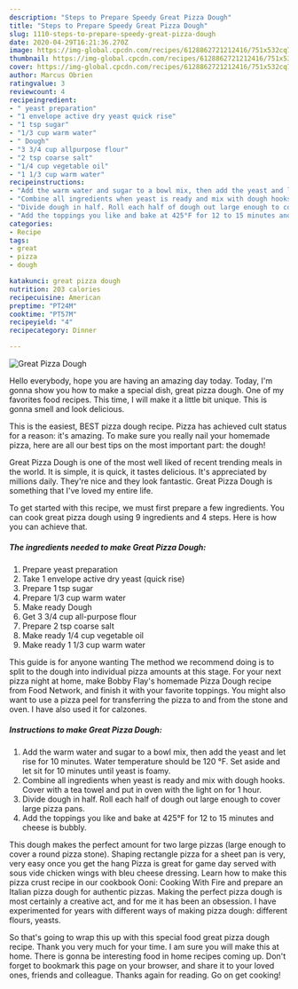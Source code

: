 ```yaml
---
description: "Steps to Prepare Speedy Great Pizza Dough"
title: "Steps to Prepare Speedy Great Pizza Dough"
slug: 1110-steps-to-prepare-speedy-great-pizza-dough
date: 2020-04-29T16:21:36.270Z
image: https://img-global.cpcdn.com/recipes/6128862721212416/751x532cq70/great-pizza-dough-recipe-main-photo.jpg
thumbnail: https://img-global.cpcdn.com/recipes/6128862721212416/751x532cq70/great-pizza-dough-recipe-main-photo.jpg
cover: https://img-global.cpcdn.com/recipes/6128862721212416/751x532cq70/great-pizza-dough-recipe-main-photo.jpg
author: Marcus Obrien
ratingvalue: 3
reviewcount: 4
recipeingredient:
- " yeast preparation"
- "1 envelope active dry yeast quick rise"
- "1 tsp sugar"
- "1/3 cup warm water"
- " Dough"
- "3 3/4 cup allpurpose flour"
- "2 tsp coarse salt"
- "1/4 cup vegetable oil"
- "1 1/3 cup warm water"
recipeinstructions:
- "Add the warm water and sugar to a bowl mix, then add the yeast and let rise for 10 minutes. Water temperature should be 120 °F. Set aside and let sit for 10 minutes until yeast is foamy."
- "Combine all ingredients when yeast is ready and mix with dough hooks. Cover with a tea towel and put in oven with the light on for 1 hour."
- "Divide dough in half. Roll each half of dough out large enough to cover large pizza pans."
- "Add the toppings you like and bake at 425°F for 12 to 15 minutes and cheese is bubbly."
categories:
- Recipe
tags:
- great
- pizza
- dough

katakunci: great pizza dough 
nutrition: 203 calories
recipecuisine: American
preptime: "PT24M"
cooktime: "PT57M"
recipeyield: "4"
recipecategory: Dinner

---
```



![Great Pizza Dough](https://img-global.cpcdn.com/recipes/6128862721212416/751x532cq70/great-pizza-dough-recipe-main-photo.jpg)

Hello everybody, hope you are having an amazing day today. Today, I'm gonna show you how to make a special dish, great pizza dough. One of my favorites food recipes. This time, I will make it a little bit unique. This is gonna smell and look delicious.

This is the easiest, BEST pizza dough recipe. Pizza has achieved cult status for a reason: it&#39;s amazing. To make sure you really nail your homemade pizza, here are all our best tips on the most important part: the dough!

Great Pizza Dough is one of the most well liked of recent trending meals in the world. It is simple, it is quick, it tastes delicious. It's appreciated by millions daily. They're nice and they look fantastic. Great Pizza Dough is something that I've loved my entire life.


To get started with this recipe, we must first prepare a few ingredients. You can cook great pizza dough using 9 ingredients and 4 steps. Here is how you can achieve that.

<!--inarticleads1-->

##### The ingredients needed to make Great Pizza Dough:

1. Prepare  yeast preparation
1. Take 1 envelope active dry yeast (quick rise)
1. Prepare 1 tsp sugar
1. Prepare 1/3 cup warm water
1. Make ready  Dough
1. Get 3 3/4 cup all-purpose flour
1. Prepare 2 tsp coarse salt
1. Make ready 1/4 cup vegetable oil
1. Make ready 1 1/3 cup warm water


This guide is for anyone wanting The method we recommend doing is to split to the dough into individual pizza amounts at this stage. For your next pizza night at home, make Bobby Flay&#39;s homemade Pizza Dough recipe from Food Network, and finish it with your favorite toppings. You might also want to use a pizza peel for transferring the pizza to and from the stone and oven. I have also used it for calzones. 

<!--inarticleads2-->

##### Instructions to make Great Pizza Dough:

1. Add the warm water and sugar to a bowl mix, then add the yeast and let rise for 10 minutes. Water temperature should be 120 °F. Set aside and let sit for 10 minutes until yeast is foamy.
1. Combine all ingredients when yeast is ready and mix with dough hooks. Cover with a tea towel and put in oven with the light on for 1 hour.
1. Divide dough in half. Roll each half of dough out large enough to cover large pizza pans.
1. Add the toppings you like and bake at 425°F for 12 to 15 minutes and cheese is bubbly.


This dough makes the perfect amount for two large pizzas (large enough to cover a round pizza stone). Shaping rectangle pizza for a sheet pan is very, very easy once you get the hang Pizza is great for game day served with sous vide chicken wings with bleu cheese dressing. Learn how to make this pizza crust recipe in our cookbook Ooni: Cooking With Fire and prepare an Italian pizza dough for authentic pizzas. Making the perfect pizza dough is most certainly a creative act, and for me it has been an obsession. I have experimented for years with different ways of making pizza dough: different flours, yeasts. 

So that's going to wrap this up with this special food great pizza dough recipe. Thank you very much for your time. I am sure you will make this at home. There is gonna be interesting food in home recipes coming up. Don't forget to bookmark this page on your browser, and share it to your loved ones, friends and colleague. Thanks again for reading. Go on get cooking!

